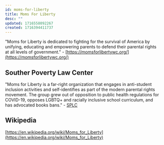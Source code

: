 ```yaml
---
id: moms-for-liberty
title: Moms For Liberty
desc: ""
updated: 1716558092267
created: 1716394411737
---
```


"Moms for Liberty is dedicated to fighting for the survival of America by unifying, educating and empowering parents to defend their parental rights at all levels of government." -
[https://momsforlibertywc.org/](https://momsforlibertywc.org/)

## Souther Poverty Law Center

"Moms for Liberty is a far-right organization that engages in anti-student inclusion activities and self-identifies as part of the modern parental rights movement. The group grew out of opposition to public health regulations for COVID-19, opposes LGBTQ+ and racially inclusive school curriculum, and has advocated books bans." - [SPLC](https://www.splcenter.org/fighting-hate/extremist-files/group/moms-liberty)

## Wikipedia

[https://en.wikipedia.org/wiki/Moms_for_Liberty](https://en.wikipedia.org/wiki/Moms_for_Liberty)
